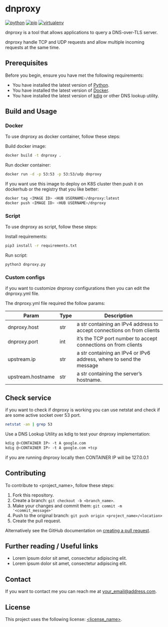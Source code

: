 # dnproxy
[![python](https://img.shields.io/badge/python-v3.9.1-green.svg)](https://www.python.org/)
[![pip](https://img.shields.io/badge/pip-v21.0.1-yellow.svg)](https://pypi.org/project/pip/)
[![virtualenv](https://img.shields.io/badge/virtualenv-v20.4.2-red.svg)](https://virtualenv.pypa.io/en/stable/)

dnproxy is a tool that allows applications to query a DNS-over-TLS server.

dnproxy handle TCP and UDP requests and allow multiple incoming requests at the same time.

## Prerequisites

Before you begin, ensure you have met the following requirements:

* You have installed the latest version of [Python](https://www.python.org/downloads/).
* You have installed the latest version of [Docker](https://docs.docker.com/engine/install/).
* You have installed the latest version of [kdig](https://www.knot-dns.cz/docs/2.6/html/man_kdig.html) or other DNS lookup utility.

## Build and Usage

### Docker

To use dnproxy as docker container, follow these steps:

Build docker image:
```bash
docker build -t dnproxy .
```

Run docker container:
```bash
docker run -d -p 53:53 -p 53:53/udp dnproxy
```

If you want use this image to deploy on K8S cluster then push it on dockerhub or  the registry that you like better:
```bash
docker tag <IMAGE ID> <HUB USERNAME>/dnproxy:latest
docker push <IMAGE ID> <HUB USERNAME>/dnproxy
```

### Script

To use dnproxy as script, follow these steps:

Install requirements:
```bash
pip3 install -r requirements.txt
```

Run script:
```bash
python3 dnproxy.py
```

### Custom configs

if you want to customize dnproxy configurations then you can edit the dnproxy.yml file.

The dnproxy.yml file required the follow params:

| Param | Type | Description |
| ------ | ------ | ------ |
| dnproxy.host | str | a str containing an IPv4 address to accept connections on from clients |
| dnproxy.port | int | it’s the TCP port number to accept connections on from clients |
| upstream.ip | str | a str containing an IPv4 or IPv6 address, where to send the message |
| upstream.hostname | str | a str containing the server’s hostname. |


## Check service

if you want to check if dnproxy is working you can use netstat and check if are some active socket over 53 port.

```bash
netstat -an | grep 53
```

Use a DNS Lookup Utility as kdig to test your dnproxy implementation:
```bash
kdig @<CONTAINER IP> -t A google.com
kdig @<CONTAINER IP> -t A google.com +tcp
```
if you are running dnproxy locally then CONTAINER IP will be 127.0.0.1

## Contributing

To contribute to <project_name>, follow these steps:

1. Fork this repository.
2. Create a branch: `git checkout -b <branch_name>`.
3. Make your changes and commit them: `git commit -m '<commit_message>'`
4. Push to the original branch: `git push origin <project_name>/<location>`
5. Create the pull request.

Alternatively see the GitHub documentation on [creating a pull request](https://help.github.com/en/github/collaborating-with-issues-and-pull-requests/creating-a-pull-request).

## Further reading / Useful links

* Lorem ipsum dolor sit amet, consectetur adipiscing elit.
* Lorem ipsum dolor sit amet, consectetur adipiscing elit.

## Contact

If you want to contact me you can reach me at <your_email@address.com>.

## License
<!--- If you're not sure which open license to use see https://choosealicense.com/--->

This project uses the following license: [<license_name>](<link>).
